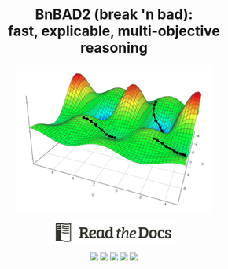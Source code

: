 <h1 align=center> BnBAD2 (break 'n bad):<br>fast, explicable, multi-objective reasoning</h1>

<p align=center>
<img width=400 src="docs/moea.png">
</p>
<p align=center>
<a href="http://menzies.us/bnbad2/duo4.html"><img xxxalign=middle width=250  
src=docs/readdocs.png></a>
</p>
<p align=center>
<a href="https://zenodo.org/badge/latestdoi/326061406"><img 
src="https://zenodo.org/badge/326061406.svg"></a>
<img src="https://img.shields.io/badge/language-python3,bash-blue">
<img src="https://img.shields.io/badge/purpose-ai%20,%20se-blueviolet">
<a href="https://travis-ci.com/timm/bnbad2"><img src="https://travis-ci.com/timm/bnbad2.svg?branch=main"></a>
<img src="https://img.shields.io/badge/license-mit-lightgrey">
</p>




